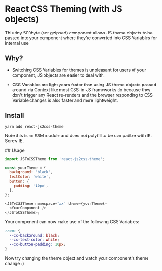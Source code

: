 # React CSS Theming (with JS objects)

This tiny 500byte (not gzipped) component allows JS theme objects to be passed into your component where they're converted into CSS Variables for internal use.

<h2>Why?</h2>

- Switching CSS Variables for themes is unpleasant for users of your component, JS objects are easier to deal with.

- CSS Variables are light years faster than using JS theme objects passed around via Context like most CSS-in-JS frameworks do because they don't trigger any React re-renders and the browser responding to CSS Variable changes is also faster and more lightweight.

## Install

```
yarn add react-js2css-theme
```

Note this is an ESM module and does not polyfill to be compatible with IE. Screw IE.

## Usage

```js
import JSToCSSTheme from 'react-js2css-theme';

const yourTheme = {
  background: 'black',
  textColor: 'white',
  button: {
    padding: '10px',
  },
};

<JSToCSSTheme namespace="xx" theme={yourTheme}>
  <YourComponent />
</JSToCSSTheme>;
```

Your component can now make use of the following CSS Variables:

```css
:root {
  --xx-background: black;
  --xx-text-color: white;
  --xx-button-padding: 10px;
}
```

Now try changing the theme object and watch your component's theme change :)
